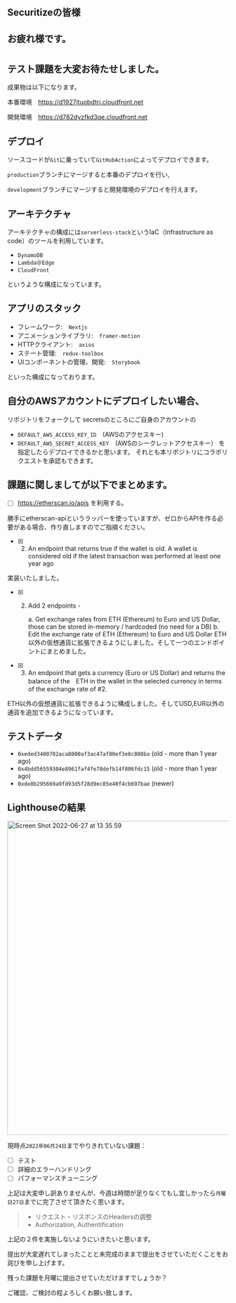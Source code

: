 ##  Securitizeの皆様
## お疲れ様です。

#
#

## テスト課題を大変お待たせしました。

成果物は以下になります。

本番環境　https://d1927ituobdtri.cloudfront.net

開発環境　https://d782dyzfkd3qe.cloudfront.net

## デプロイ
ソースコードが`Git`に乗っていて`GitHubAction`によってデプロイできます。

`production`ブランチにマージすると本番のデプロイを行い,

`development`ブランチにマージすると開発環境のデプロイを行えます。

## アーキテクチャ

アーキテクチャの構成には`serverless-stack`というIaC（Infrastructure as code）のツールを利用しています。

- `DynamoDB`
- `Lambda＠Edge`
- `CloudFront`

というような構成になっています。

## アプリのスタック

- フレームワーク:　`Nextjs`
- アニメーションライブラリ:　`framer-motion`
- HTTPクライアント:　`axios`
- ステート管理:　`redux-toolbox`
- UIコンポーネントの管理、開発:　`Storybook`

といった構成になっております。

## 自分のAWSアカウントにデプロイしたい場合、
リポジトリをフォークして
secretsのところにご自身のアカウントの
- `DEFAULT_AWS_ACCESS_KEY_ID`　(AWSのアクセスキー)
- `DEFAULT_AWS_SECRET_ACCESS_KEY`　(AWSのシークレットアクセスキー）
を指定したらデプロイできるかと思います。
それとも本リポジトリにコラボリクエストを承認もできます。

## 課題に関しましてが以下でまとめます。

- [ ] https://etherscan.io/apis を利用する。

勝手にetherscan-apiというラッパーを使っていますが、ゼロからAPIを作る必要がある場合、作り直しますのでご指摘ください。

- [x] 2. An endpoint that returns true if the wallet is old.
        A wallet is considered old if the latest transaction was performed at least one year ago
        
実装いたしました。

- [x] 2. Add 2 endpoints -

        a. Get exchange rates from ETH (Ethereum) to Euro and US Dollar, those can be stored in-memory / hardcoded (no need for a DB)
        b. Edit the exchange rate of ETH (Ethereum) to Euro and US Dollar
ETH以外の仮想通貨に拡張できるようにしました。そして一つのエンドポイントにまとめました。

- [x] 3. An endpoint that gets a currency (Euro or US Dollar) and returns the balance of the　ETH in the wallet in the selected currency in terms of the exchange rate of #2.

ETH以外の仮想通貨に拡張できるように構成しました。そしてUSD,EUR以外の通貨を追加できるようになっています。

## テストデータ

- `0xeded3400702aca8000af3ac47af80ef3e8c800ba` (old - more than 1 year ago)
- `0x4bdd56559304e8961faf4fe78defb14f806fdc15` (old - more than 1 year ago)
- `0xde0b295669a9fd93d5f28d9ec85e40f4cb697bae` (newer)

## Lighthouseの結果

<img width="715" alt="Screen Shot 2022-06-27 at 13 35 59" src="https://user-images.githubusercontent.com/69153600/175860910-b3c1930f-048a-4b1a-9926-eacf8de4d637.png">


現時点`2022年06月24日`までやりきれていない課題：

- [ ] テスト
- [ ] 詳細のエラーハンドリング
- [ ] パフォーマンスチューニング

上記は大変申し訳ありませんが、今週は時間が足りなくてもし宜しかったら`月曜日27日`までに完了させて頂きたく思います。

> - リクエスト・リスポンスのHeadersの調整
> - Authorization, Authentification

上記の２件を実施しないようにいきたいと思います。

提出が大変遅れてしまったことと未完成のままで提出をさせていただくことをお詫びを申し上げます。

残った課題を月曜に提出させていただけますでしょうか？

ご確認、ご検討の程よろしくお願い致します。
